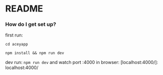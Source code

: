 # README #

### How do I get set up? ###
first run:


`cd aceyapp`

`npm install && npm run dev `

dev run: 
`npm run dev`
and watch port :4000 in browser:
[localhost:4000/]: localhost:4000/
